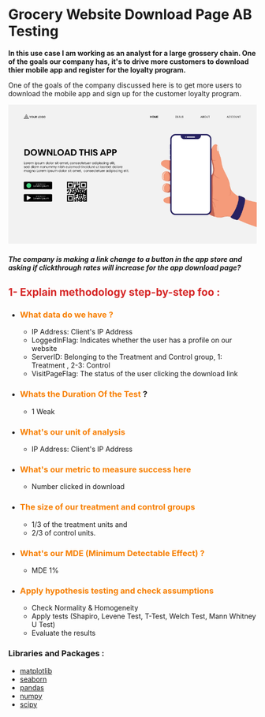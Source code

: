 # Grocery Website Download Page AB Testing 


**In this use case I am working as an analyst for a large grossery chain. One of the goals our company has, it's to drive more customers to download thier mobile app and register for the loyalty program.**

One of the goals of the company discussed here is to get more users to download the mobile app and sign up for the customer loyalty program.

<p><img src="src/demo.png" alt=""></p>

##### The company is making a link change to a button in the app store and asking if clickthrough rates will increase for the app download page?

## <font color='#d62828'>1- Explain methodology step-by-step foo :</font>

 - ###  <font color='#f77f00'>What data do we have ?</font>

   - IP Address: Client's IP Address
   - LoggedInFlag: Indicates whether the user has a profile on our website
   - ServerID: Belonging to the Treatment and Control group, 1: Treatment , 2-3: Control
   - VisitPageFlag: The status of the user clicking the download link
   
 - ### <font color='#f77f00'> Whats the Duration Of the Test</font> ? 
   - 1 Weak 
   
 - ### <font color='#f77f00'> What's our unit of analysis </font> 
    - IP Address: Client's IP Address 

 - ### <font color='#f77f00'>  What's our metric to measure success here </font> 
   - Number clicked in download  
   
- ### <font color='#f77f00'> The size of our treatment and control groups </font> 
  - 1/3 of the treatment units and 
  - 2/3 of control units.
  
 - ### <font color='#f77f00'>  What's our MDE (Minimum Detectable Effect) ? </font> 
   - MDE 1% 
   
-  ### <font color='#f77f00'> Apply hypothesis testing and check assumptions </font> 
      - Check Normality & Homogeneity
      - Apply tests (Shapiro, Levene Test, T-Test, Welch Test, Mann Whitney U Test)
      - Evaluate the results
      
 
 ### Libraries and Packages : 
 
 - [matplotlib](https://matplotlib.org/)
 - [seaborn](https://seaborn.pydata.org/#:~:text=Seaborn%20is%20a%20Python%20data,introductory%20notes%20or%20the%20paper.)
 - [pandas](https://pandas.pydata.org/)
 - [numpy](https://numpy.org/)
 - [scipy](https://scipy.org/)      
